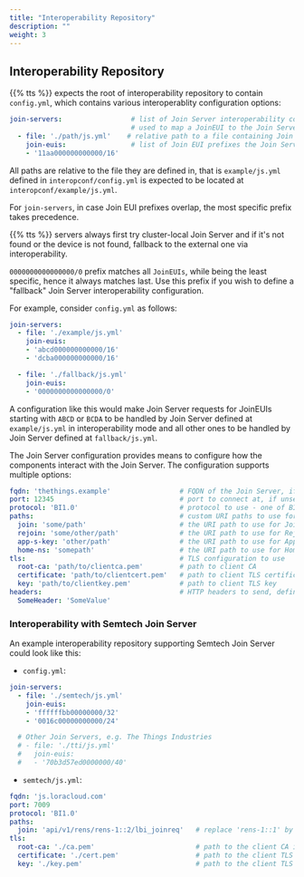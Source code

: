 ```yaml
---
title: "Interoperability Repository"
description: ""
weight: 3
---
```


## Interoperability Repository

{{% tts %}} expects the root of interoperability repository to contain `config.yml`, which contains various interoperablity configuration options:

```yml
join-servers:                 # list of Join Server interoperability configurations,
                              # used to map a JoinEUI to the Join Server
  - file: './path/js.yml'    # relative path to a file containing Join Server configiration
    join-euis:                # list of Join EUI prefixes the Join Server should handle
    - '11aa000000000000/16'
```

All paths are relative to the file they are defined in, that is `example/js.yml` defined in `interopconf/config.yml` is expected to be located at `interopconf/example/js.yml`.

For `join-servers`, in case Join EUI prefixes overlap, the most specific prefix takes precedence.

{{% tts %}} servers always first try cluster-local Join Server and if it's not found or the device is not found, fallback to the external one via interoperability.

`0000000000000000/0` prefix matches all `JoinEUIs`, while being the least specific, hence it always matches last. Use this prefix if you wish to define a "fallback" Join Server interoperability configuration.

For example, consider `config.yml` as follows:

```yml
join-servers:
  - file: './example/js.yml'
    join-euis:
    - 'abcd000000000000/16'
    - 'dcba000000000000/16'

  - file: './fallback/js.yml'
    join-euis:
    - '0000000000000000/0'
```

A configuration like this would make Join Server requests for JoinEUIs starting with `ABCD` or `BCDA` to be handled by Join Server defined at `example/js.yml` in interoperability mode and all other ones to be handled by Join Server defined at `fallback/js.yml`.

The Join Server configuration provides means to configure how the components interact with the Join Server. The configuration supports multiple options:

```yml
fqdn: 'thethings.example'                 # FQDN of the Join Server, if unset, it is resolved via LoRa Alliance DNS
port: 12345                               # port to connect at, if unset, 443 is used
protocol: 'BI1.0'                         # protocol to use - one of BI1.0 or BI1.1
paths:                                    # custom URI paths to use for various requests, if unset, the FQDN is used
  join: 'some/path'                       # the URI path to use for JoinReq
  rejoin: 'some/other/path'               # the URI path to use for RejoinReq
  app-s-key: 'other/path'                 # the URI path to use for AppSKeyReq
  home-ns: 'somepath'                     # the URI path to use for HomeNSReq
tls:                                      # TLS configuration to use
  root-ca: 'path/to/clientca.pem'         # path to client CA
  certificate: 'path/to/clientcert.pem'   # path to client TLS certificate
  key: 'path/to/clientkey.pem'            # path to client TLS key
headers:                                  # HTTP headers to send, defined as key-value map
  SomeHeader: 'SomeValue'
```

### Interoperability with Semtech Join Server

An example interoperability repository supporting Semtech Join Server could look like this:

- `config.yml`:
```yml
join-servers:
  - file: './semtech/js.yml'
    join-euis:
    - 'ffffffbb00000000/32'
    - '0016c00000000000/24'

  # Other Join Servers, e.g. The Things Industries
  # - file: './tti/js.yml'
  #   join-euis:
  #   - '70b3d57ed0000000/40'
```

- `semtech/js.yml`:
```yml
fqdn: 'js.loracloud.com'
port: 7009
protocol: 'BI1.0'
paths:
  join: 'api/v1/rens/rens-1::2/lbi_joinreq'   # replace 'rens-1::1' by the RENS issued by Semtech
tls:
  root-ca: './ca.pem'                         # path to the client CA issued by Semtech
  certificate: './cert.pem'                   # path to the client TLS certificate issued by Semtech
  key: './key.pem'                            # path to the client TLS key issued by Semtech
```
